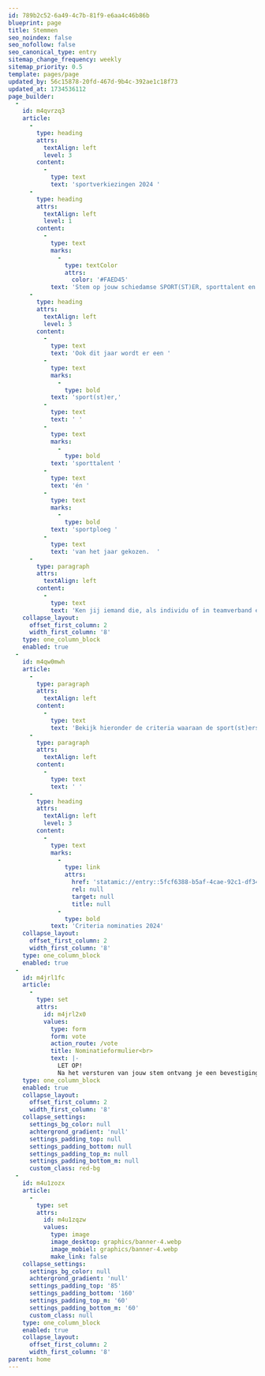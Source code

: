 ```yaml
---
id: 789b2c52-6a49-4c7b-81f9-e6aa4c46b86b
blueprint: page
title: Stemmen
seo_noindex: false
seo_nofollow: false
seo_canonical_type: entry
sitemap_change_frequency: weekly
sitemap_priority: 0.5
template: pages/page
updated_by: 56c15878-20fd-467d-9b4c-392ae1c18f73
updated_at: 1734536112
page_builder:
  -
    id: m4qvrzq3
    article:
      -
        type: heading
        attrs:
          textAlign: left
          level: 3
        content:
          -
            type: text
            text: 'sportverkiezingen 2024 '
      -
        type: heading
        attrs:
          textAlign: left
          level: 1
        content:
          -
            type: text
            marks:
              -
                type: textColor
                attrs:
                  color: '#FAED45'
            text: 'Stem op jouw schiedamse SPORT(ST)ER, sporttalent en sportploeg van het jaar'
      -
        type: heading
        attrs:
          textAlign: left
          level: 3
        content:
          -
            type: text
            text: 'Ook dit jaar wordt er een '
          -
            type: text
            marks:
              -
                type: bold
            text: 'sport(st)er,'
          -
            type: text
            text: ' '
          -
            type: text
            marks:
              -
                type: bold
            text: 'sporttalent '
          -
            type: text
            text: 'én '
          -
            type: text
            marks:
              -
                type: bold
            text: 'sportploeg '
          -
            type: text
            text: 'van het jaar gekozen.  '
      -
        type: paragraph
        attrs:
          textAlign: left
        content:
          -
            type: text
            text: 'Ken jij iemand die, als individu of in teamverband een bijzondere sportieve prestatie heeft neergezet in 2024 en wil je hem of haar in het zonnetje zetten? Dan kun je op diegene stemmen voor de Sportverkiezing tot en met 12 januari 2025!'
    collapse_layout:
      offset_first_column: 2
      width_first_column: '8'
    type: one_column_block
    enabled: true
  -
    id: m4qw0mwh
    article:
      -
        type: paragraph
        attrs:
          textAlign: left
        content:
          -
            type: text
            text: 'Bekijk hieronder de criteria waaraan de sport(st)ers moeten voldoen om genomineerd te kunnen worden.'
      -
        type: paragraph
        attrs:
          textAlign: left
        content:
          -
            type: text
            text: ' '
      -
        type: heading
        attrs:
          textAlign: left
          level: 3
        content:
          -
            type: text
            marks:
              -
                type: link
                attrs:
                  href: 'statamic://entry::5fcf6388-b5af-4cae-92c1-df349fac2f3b'
                  rel: null
                  target: null
                  title: null
              -
                type: bold
            text: 'Criteria nominaties 2024'
    collapse_layout:
      offset_first_column: 2
      width_first_column: '8'
    type: one_column_block
    enabled: true
  -
    id: m4jrl1fc
    article:
      -
        type: set
        attrs:
          id: m4jrl2x0
          values:
            type: form
            form: vote
            action_route: /vote
            title: Nominatieformulier<br>
            text: |-
              LET OP!
              Na het versturen van jouw stem ontvang je een bevestigingsemail. Jouw stem is pas na bevestiging van deze email geldig.<br><br>
    type: one_column_block
    enabled: true
    collapse_layout:
      offset_first_column: 2
      width_first_column: '8'
    collapse_settings:
      settings_bg_color: null
      achtergrond_gradient: 'null'
      settings_padding_top: null
      settings_padding_bottom: null
      settings_padding_top_m: null
      settings_padding_bottom_m: null
      custom_class: red-bg
  -
    id: m4u1zozx
    article:
      -
        type: set
        attrs:
          id: m4u1zqzw
          values:
            type: image
            image_desktop: graphics/banner-4.webp
            image_mobiel: graphics/banner-4.webp
            make_link: false
    collapse_settings:
      settings_bg_color: null
      achtergrond_gradient: 'null'
      settings_padding_top: '85'
      settings_padding_bottom: '160'
      settings_padding_top_m: '60'
      settings_padding_bottom_m: '60'
      custom_class: null
    type: one_column_block
    enabled: true
    collapse_layout:
      offset_first_column: 2
      width_first_column: '8'
parent: home
---
```

